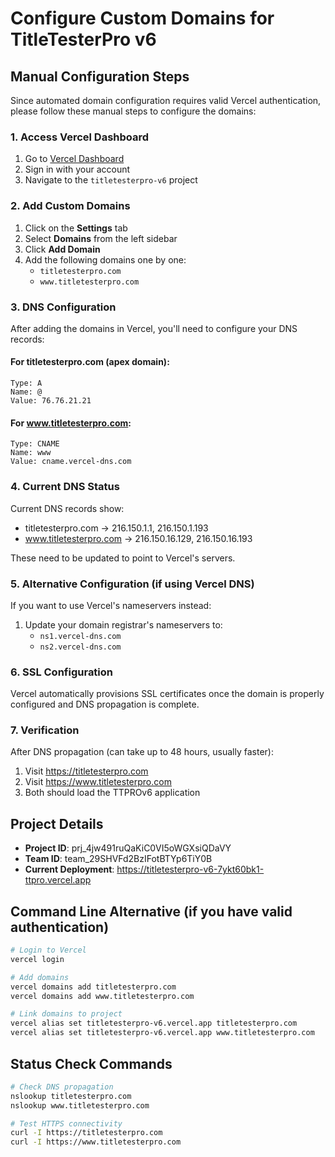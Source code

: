 # Configure Custom Domains for TitleTesterPro v6

## Manual Configuration Steps

Since automated domain configuration requires valid Vercel authentication, please follow these manual steps to configure the domains:

### 1. Access Vercel Dashboard
1. Go to [Vercel Dashboard](https://vercel.com/dashboard)
2. Sign in with your account
3. Navigate to the `titletesterpro-v6` project

### 2. Add Custom Domains
1. Click on the **Settings** tab
2. Select **Domains** from the left sidebar
3. Click **Add Domain**
4. Add the following domains one by one:
   - `titletesterpro.com`
   - `www.titletesterpro.com`

### 3. DNS Configuration

After adding the domains in Vercel, you'll need to configure your DNS records:

#### For titletesterpro.com (apex domain):
```
Type: A
Name: @
Value: 76.76.21.21
```

#### For www.titletesterpro.com:
```
Type: CNAME
Name: www
Value: cname.vercel-dns.com
```

### 4. Current DNS Status
Current DNS records show:
- titletesterpro.com → 216.150.1.1, 216.150.1.193
- www.titletesterpro.com → 216.150.16.129, 216.150.16.193

These need to be updated to point to Vercel's servers.

### 5. Alternative Configuration (if using Vercel DNS)
If you want to use Vercel's nameservers instead:
1. Update your domain registrar's nameservers to:
   - `ns1.vercel-dns.com`
   - `ns2.vercel-dns.com`

### 6. SSL Configuration
Vercel automatically provisions SSL certificates once the domain is properly configured and DNS propagation is complete.

### 7. Verification
After DNS propagation (can take up to 48 hours, usually faster):
1. Visit https://titletesterpro.com
2. Visit https://www.titletesterpro.com
3. Both should load the TTPROv6 application

## Project Details
- **Project ID**: prj_4jw491ruQaKiC0VI5oWGXsiQDaVY
- **Team ID**: team_29SHVFd2BzIFotBTYp6TiY0B
- **Current Deployment**: https://titletesterpro-v6-7ykt60bk1-ttpro.vercel.app

## Command Line Alternative (if you have valid authentication)
```bash
# Login to Vercel
vercel login

# Add domains
vercel domains add titletesterpro.com
vercel domains add www.titletesterpro.com

# Link domains to project
vercel alias set titletesterpro-v6.vercel.app titletesterpro.com
vercel alias set titletesterpro-v6.vercel.app www.titletesterpro.com
```

## Status Check Commands
```bash
# Check DNS propagation
nslookup titletesterpro.com
nslookup www.titletesterpro.com

# Test HTTPS connectivity
curl -I https://titletesterpro.com
curl -I https://www.titletesterpro.com
```